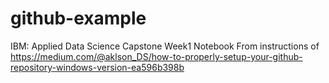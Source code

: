 # github-example
IBM: Applied Data Science Capstone Week1 Notebook
From instructions of https://medium.com/@aklson_DS/how-to-properly-setup-your-github-repository-windows-version-ea596b398b
